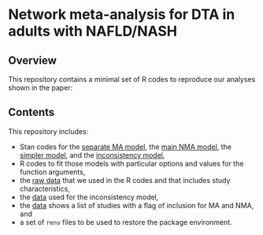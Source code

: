 # Network meta-analysis for DTA in adults with NAFLD/NASH

## Overview
This repository contains a minimal set of R codes to reproduce our analyses shown in the paper:


## Contents
This repository includes:
- Stan codes for the [separate MA model](ma_fit_supp.stan), the [main NMA model](nma_fit_main_supp.stan), the [simpler model](nma_fit_sub_supp.stan), and the [inconsistency model](nma_fit_main_inconsistency_supp.stan),
- R codes to fit those models with particular options and values for the function arguments,
- the [raw data](NMA_data_supp.xlsx) that we used in the R codes and that includes study characteristics,
- the [data](NMA_data_inconsistency.xlsx) used for the inconsistency model,
- the [data](NMAIncludedStudies.csv) shows a list of studies with a flag of inclusion for MA and NMA, and
- a set of `renv` files to be used to restore the package environment.

